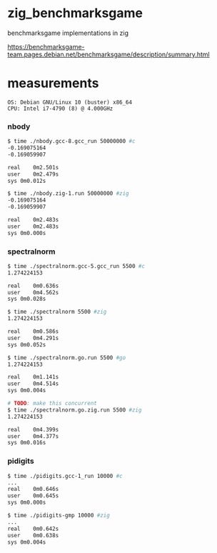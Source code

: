 # zig_benchmarksgame
benchmarksgame implementations in zig

https://benchmarksgame-team.pages.debian.net/benchmarksgame/description/summary.html

# measurements
```
OS: Debian GNU/Linux 10 (buster) x86_64
CPU: Intel i7-4790 (8) @ 4.000GHz
```

### nbody
```sh
$ time ./nbody.gcc-8.gcc_run 50000000 #c
-0.169075164
-0.169059907

real	0m2.501s
user	0m2.479s
sys	0m0.012s
```

```sh
$ time ./nbody.zig-1.run 50000000 #zig
-0.169075164
-0.169059907

real	0m2.483s
user	0m2.483s
sys	0m0.000s
```

### spectralnorm
```sh
$ time ./spectralnorm.gcc-5.gcc_run 5500 #c
1.274224153

real	0m0.636s
user	0m4.562s
sys	0m0.028s
```

```sh
$ time ./spectralnorm 5500 #zig
1.274224153

real	0m0.586s
user	0m4.291s
sys	0m0.052s
```

```sh
$ time ./spectralnorm.go.run 5500 #go
1.274224153

real	0m1.141s
user	0m4.514s
sys	0m0.004s
```

```sh
# TODO: make this concurrent
$ time ./spectralnorm.go.zig.run 5500 #zig
1.274224153

real	0m4.399s
user	0m4.377s
sys	0m0.016s
```

### pidigits
```sh
$ time ./pidigits.gcc-1_run 10000 #c
...
real	0m0.646s
user	0m0.645s
sys	0m0.000s
```

```sh
$ time ./pidigits-gmp 10000 #zig
...
real	0m0.642s
user	0m0.638s
sys	0m0.004s
```